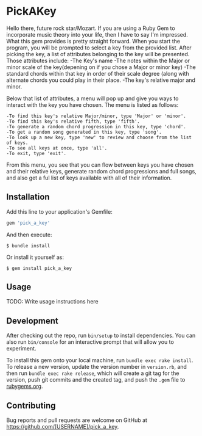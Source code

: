 # PickAKey

Hello there, future rock star/Mozart. If you are using a Ruby Gem to incorporate music theory into your life, then I have to say I'm impressed. What this gem provides is pretty straight forward. When you start the program, you will be prompted to select a key from the provided list. After picking the key, a list of attributes belonging to the key will be presented. Those attributes include:
    -The Key's name
    -The notes within the Major or minor scale of the key(depening on if you chose a Major or minor key)
    -The standard chords within that key in order of their scale degree (along with alternate chords you could play in their place.
    -The key's relative major and minor.
    
Below that list of attributes, a menu will pop up and give you ways to interact with the key you have chosen. The menu is listed as follows:

    -To find this key's relative Major/minor, type 'Major' or 'minor'.
    -To find this key's relative fifth, type 'fifth'.
    -To generate a random chord progression in this key, type 'chord'.
    -To get a random song generated in this key, type 'song'.
    -To look up a new key, type 'new' to review and choose from the list of keys.
    -To see all keys at once, type 'all'.
    -To exit, type 'exit'.
    
From this menu, you see that you can flow between keys you have chosen and their relative keys, generate random chord progressions and full songs, and also get a ful list of keys available with all of their information.

## Installation

Add this line to your application's Gemfile:

```ruby
gem 'pick_a_key'
```

And then execute:

    $ bundle install

Or install it yourself as:

    $ gem install pick_a_key

## Usage

TODO: Write usage instructions here

## Development

After checking out the repo, run `bin/setup` to install dependencies. You can also run `bin/console` for an interactive prompt that will allow you to experiment.

To install this gem onto your local machine, run `bundle exec rake install`. To release a new version, update the version number in `version.rb`, and then run `bundle exec rake release`, which will create a git tag for the version, push git commits and the created tag, and push the `.gem` file to [rubygems.org](https://rubygems.org).

## Contributing

Bug reports and pull requests are welcome on GitHub at https://github.com/[USERNAME]/pick_a_key.
